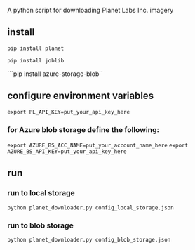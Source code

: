 A python script for downloading Planet Labs Inc. imagery

## install
```pip install planet```

```pip install joblib```

```pip install azure-storage-blob``

## configure environment variables
```export PL_API_KEY=put_your_api_key_here```
### for Azure blob storage define the following:
```export AZURE_BS_ACC_NAME=put_your_account_name_here```
```export AZURE_BS_API_KEY=put_your_api_key_here```

## run

### run to local storage
```python planet_downloader.py config_local_storage.json```

### run to blob storage
```python planet_downloader.py config_blob_storage.json```
